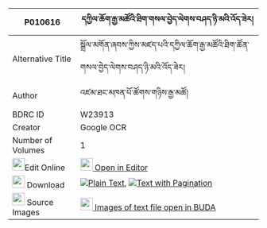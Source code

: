 |P010616|དཀྱིལ་ཆོག་རྒྱ་མཚོའི་ཐིག་གསལ་བྱེད་ལེགས་བཤད་ཉི་མའི་འོད་ཟེར། 
| --- | --- 
|Alternative Title |སྒྲོལ་མགོན་ཞབས་ཀྱིས་མཛད་པའི་དཀྱིལ་ཆོག་རྒྱ་མཚོའི་ཐིག་ཚོན་གསལ་བྱེད་ལེགས་བཤད་ཉི་མའི་འོད་ཟེར།
|Author| འཛམ་ཐང་མཁན་པོ་ཚོགས་གཉིས་རྒྱ་མཚོ།
|BDRC ID | W23913
|Creator | Google OCR
|Number of Volumes| 1
|<img width="25" src="https://img.icons8.com/color/25/000000/edit-property.png">Edit Online| [<img width="25" src="https://avatars.githubusercontent.com/u/45091458?s=200&v=4"> Open in Editor](http://editor.openpecha.org/P010616)
|<img width="25" src="https://img.icons8.com/fluent/48/000000/download-2.png"/>  Download | [![](https://img.icons8.com/color/20/000000/txt.png)Plain Text](https://github.com/Openpecha/P010616/releases/download/v1/kyilchok_gyatso_i_tik_salje_le_plain_P010616.zip), [![](https://img.icons8.com/color/20/000000/txt.png)Text with Pagination](https://github.com/Openpecha/P010616/releases/download/v1/kyilchok_gyatso_i_tik_salje_le_pages_P010616.zip)
|<img width="25" src="https://img.icons8.com/plasticine/100/000000/pictures-folder.png"/>  Source Images | [<img width="25" src="https://library.bdrc.io/icons/BUDA-small.svg"> Images of text file open in BUDA](https://library.bdrc.io/show/bdr:W23913)